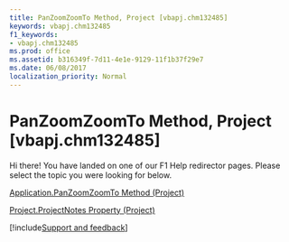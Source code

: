 ```yaml
---
title: PanZoomZoomTo Method, Project [vbapj.chm132485]
keywords: vbapj.chm132485
f1_keywords:
- vbapj.chm132485
ms.prod: office
ms.assetid: b316349f-7d11-4e1e-9129-11f1b37f29e7
ms.date: 06/08/2017
localization_priority: Normal
---
```



# PanZoomZoomTo Method, Project [vbapj.chm132485]

Hi there! You have landed on one of our F1 Help redirector pages. Please select the topic you were looking for below.

[Application.PanZoomZoomTo Method (Project)](https://msdn.microsoft.com/library/bd8510b8-fbdb-2c96-94a7-98c377b2d331%28Office.15%29.aspx)

[Project.ProjectNotes Property (Project)](https://msdn.microsoft.com/library/2a9dcdbe-50f2-544a-8aba-c2db0d6762bc%28Office.15%29.aspx)

[!include[Support and feedback](~/includes/feedback-boilerplate.md)]